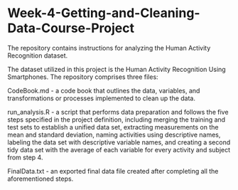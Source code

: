 # Week-4-Getting-and-Cleaning-Data-Course-Project 
The repository contains instructions for analyzing the Human Activity Recognition dataset.

The dataset utilized in this project is the Human Activity Recognition Using Smartphones. The repository comprises three files:

CodeBook.md - a code book that outlines the data, variables, and transformations or processes implemented to clean up the data.

run_analysis.R - a script that performs data preparation and follows the five steps specified in the project definition, including 
merging the training and test sets to establish a unified data set, 
extracting measurements on the mean and standard deviation, 
naming activities using descriptive names, 
labeling the data set with descriptive variable names, 
and creating a second tidy data set with the average of each variable for every activity and subject from step 4.

FinalData.txt - an exported final data file created after completing all the aforementioned steps.
